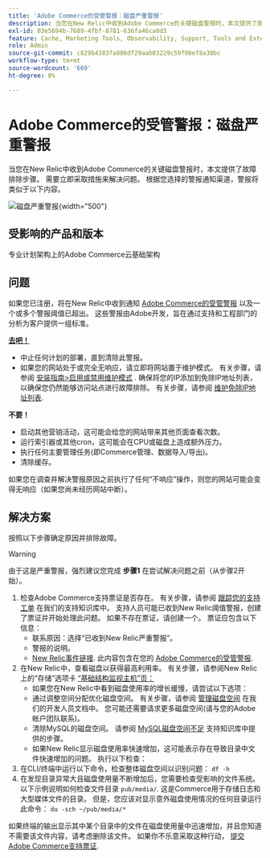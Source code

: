 ```yaml
---
title: 'Adobe Commerce的受管警报：磁盘严重警报'
description: 当您在New Relic中收到Adobe Commerce的关键磁盘警报时，本文提供了故障排除步骤。 需要立即采取措施来解决问题。 根据您选择的警报通知渠道，警报将类似于以下内容。
exl-id: 03e5694b-7689-4fbf-8781-636fa46ca0d3
feature: Cache, Marketing Tools, Observability, Support, Tools and External Services
role: Admin
source-git-commit: c829b4383fa808df29aab03229c59f06ef8a38bc
workflow-type: tm+mt
source-wordcount: '669'
ht-degree: 0%

---
```


# Adobe Commerce的受管警报：磁盘严重警报

当您在New Relic中收到Adobe Commerce的关键磁盘警报时，本文提供了故障排除步骤。 需要立即采取措施来解决问题。 根据您选择的警报通知渠道，警报将类似于以下内容。

![磁盘严重警报](assets/disk-critical-magento-managed.png){width="500"}

## 受影响的产品和版本

专业计划架构上的Adobe Commerce云基础架构

## 问题

如果您已注册，将在New Relic中收到通知 [Adobe Commerce的受管警报](/help/support-tools/managed-alerts-for-adobe-commerce/managed-alerts-for-magento-commerce.md) 以及一个或多个警报阈值已超出。 这些警报由Adobe开发，旨在通过支持和工程部门的分析为客户提供一组标准。

<u> **去吧！** </u>

* 中止任何计划的部署，直到清除此警报。
* 如果您的网站处于或完全无响应，请立即将网站置于维护模式。 有关步骤，请参阅 [安装指南>启用或禁用维护模式](https://devdocs.magento.com/guides/v2.4/install-gde/install/cli/install-cli-subcommands-maint.html?itm_source=devdocs&amp;itm_medium=search_page&amp;itm_campaign=federated_search&amp;itm_term=mainten) . 确保将您的IP添加到免除IP地址列表，以确保您仍然能够访问站点进行故障排除。 有关步骤，请参阅 [维护免除IP地址列表](https://devdocs.magento.com/guides/v2.4/install-gde/install/cli/install-cli-subcommands-maint.html?itm_source=devdocs&amp;itm_medium=search_page&amp;itm_campaign=federated_search&amp;itm_term=mainten#instgde-cli-maint-exempt).

**不要！**

* 启动其他营销活动，这可能会给您的网站带来其他页面查看次数。
* 运行索引器或其他cron，这可能会在CPU或磁盘上造成额外压力。
* 执行任何主要管理任务(即Commerce管理、数据导入/导出)。
* 清除缓存。

如果您在调查并解决警报原因之前执行了任何“不响应”操作，则您的网站可能会变得无响应（如果您尚未经历网站中断）。

## 解决方案

按照以下步骤确定原因并排除故障。

>[!WARNING]
>
>由于这是严重警报，强烈建议您完成 **步骤1** 在尝试解决问题之前（从步骤2开始）。

1. 检查Adobe Commerce支持票证是否存在。 有关步骤，请参阅 [跟踪您的支持工单](/help/help-center-guide/help-center/magento-help-center-user-guide.md#track-tickets) 在我们的支持知识库中。 支持人员可能已收到New Relic阈值警报，创建了票证并开始处理此问题。 如果不存在票证，请创建一个。 票证应包含以下信息：
   * 联系原因：选择“已收到New Relic严重警报”。
   * 警报的说明。
   * [New Relic事件链接](https://docs.newrelic.com/docs/alerts-applied-intelligence/new-relic-alerts/alert-incidents/view-violation-event-details-incidents). 此内容包含在您的 [Adobe Commerce的受管警报](/help/support-tools/managed-alerts-for-adobe-commerce/managed-alerts-for-magento-commerce.md).
1. 在New Relic中，查看磁盘以获得最高利用率。 有关步骤，请参阅New Relic上的“存储”选项卡 [“基础结构监视主机”页：](https://docs.newrelic.com/docs/infrastructure/infrastructure-ui-pages/infra-hosts-ui-page/#storage)
   * 如果您在New Relic中看到磁盘使用率的增长缓慢，请尝试以下选项：
   * 通过调整空间分配优化磁盘空间。 有关步骤，请参阅 [管理磁盘空间](https://experienceleague.adobe.com/docs/commerce-cloud-service/user-guide/develop/storage/manage-disk-space.html) 在我们的开发人员文档中。 您可能还需要请求更多磁盘空间(请与您的Adobe帐户团队联系)。
   * 清除MySQL的磁盘空间。 请参阅 [MySQL磁盘空间不足](/help/troubleshooting/database/mysql-disk-space-is-low-on-magento-commerce-cloud.md) 支持知识库中提供的步骤。
   * 如果New Relic显示磁盘使用率快速增加，这可能表示存在导致目录中文件快速增加的问题。 执行以下检查：
1. 在CLI/终端中运行以下命令，检查整体磁盘空间以识别问题： `df -h`
1. 在发现目录异常大且磁盘使用量不断增加后，您需要检查受影响的文件系统。 以下示例说明如何检查文件目录 `pub/media/`. 这是Commerce用于存储日志和大型媒体文件的目录。 但是，您应该对显示意外磁盘使用情况的任何目录运行此命令： `du -sch ~/pub/media/*`

如果终端的输出显示其中某个目录中的文件在磁盘使用量中迅速增加，并且您知道不需要该文件内容，请考虑删除该文件。 如果你不乐意采取这种行动， [提交Adobe Commerce支持票证](/help/help-center-guide/help-center/magento-help-center-user-guide.md#submit-ticket).
